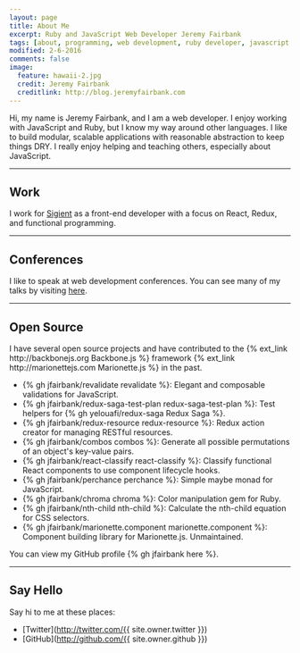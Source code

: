 ```yaml
---
layout: page
title: About Me
excerpt: Ruby and JavaScript Web Developer Jeremy Fairbank
tags: [about, programming, web development, ruby developer, javascript developer]
modified: 2-6-2016
comments: false
image:
  feature: hawaii-2.jpg
  credit: Jeremy Fairbank
  creditlink: http://blog.jeremyfairbank.com
---
```


Hi, my name is Jeremy Fairbank, and I am a web developer. I enjoy working with
JavaScript and Ruby, but I know my way around other languages.
I like to build modular, scalable applications with reasonable abstraction to keep things DRY. I really enjoy helping and teaching others, especially about JavaScript.

---

## Work

<!-- <a href="http://pushagency.io" class="push-logo" target="_blank"></a> -->

I work for [Sigient](http://sigient.com) as a front-end developer with a
focus on React, Redux, and functional programming.

---

## Conferences

I like to speak at web development conferences. You can see many of my talks by
visiting [here](/conferences/).

---

## Open Source

<div id="open-source">
  <p>
    I have several open source projects and have contributed to the
    {% ext_link http://backbonejs.org Backbone.js %} framework
    {% ext_link http://marionettejs.com Marionette.js %}
    in the past.
  </p>

  <ul>
    <li>
      {% gh jfairbank/revalidate revalidate %}: Elegant and composable
      validations for JavaScript.
    </li>
    <li>
      {% gh jfairbank/redux-saga-test-plan redux-saga-test-plan %}: Test helpers
      for {% gh yelouafi/redux-saga Redux Saga %}.
    </li>
    <li>
      {% gh jfairbank/redux-resource redux-resource %}: Redux action creator for
      managing RESTful resources.
    </li>
    <li>
      {% gh jfairbank/combos combos %}: Generate all possible permutations of an
      object's key-value pairs.
    </li>
    <li>
      {% gh jfairbank/react-classify react-classify %}: Classify functional
      React components to use component lifecycle hooks.
    </li>
    <li>
      {% gh jfairbank/perchance perchance %}: Simple maybe monad for JavaScript.
    </li>
    <li>
      {% gh jfairbank/chroma chroma %}: Color manipulation gem for Ruby.
    </li>
    <li>
      {% gh jfairbank/nth-child nth-child %}: Calculate the nth-child equation
      for CSS selectors.
    </li>
    <li>
      {% gh jfairbank/marionette.component marionette.component %}: Component
      building library for Marionette.js. Unmaintained.
    </li>
  </ul>

  <p>
    You can view my GitHub profile {% gh jfairbank here %}.
  </p>
</div>

---

## Say Hello

Say hi to me at these places:

* [Twitter](http://twitter.com/{{ site.owner.twitter }})
* [GitHub](http://github.com/{{ site.owner.github }})
